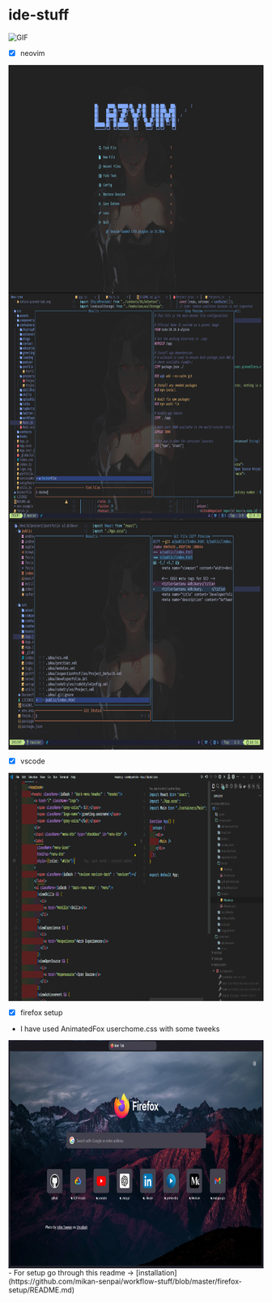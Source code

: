 # ide-stuff

<img align="left " alt="GIF" height="150px" src="https://i.pinimg.com/originals/7c/a2/5f/7ca25f4a2eecefbc3b3e62c50cb9d02d.gif" />

- [x] neovim

<img align="left" alt="GIF" height="450px" src="https://raw.githubusercontent.com/mikan-senpai/ide-stuff/master/asset/nv1.png" />
<img align="center" alt="GIF" height="450px" src="https://raw.githubusercontent.com/mikan-senpai/ide-stuff/master/asset/nv2.png" />
<img align="center" alt="GIF" height="450px" src="https://raw.githubusercontent.com/mikan-senpai/ide-stuff/master/asset/nv3.png" />



- [x] vscode
<img align="center" alt="GIF" height="450px" src="https://raw.githubusercontent.com/mikan-senpai/ide-stuff/master/asset/vs1.png" />


- [X] firefox setup
- I have used AnimatedFox userchome.css with some tweeks
<img align="center" alt="GIF" height="450px" src="https://raw.githubusercontent.com/mikan-senpai/ide-stuff/master/asset/fire1.png" />
- For setup go through this readme ->
[installation](https://github.com/mikan-senpai/workflow-stuff/blob/master/firefox-setup/README.md)
